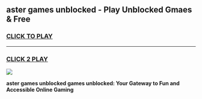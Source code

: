 
## aster games unblocked - Play Unblocked Gmaes & Free
<h3>
<a href="https://news.freeplayer.one?title=aster_games_unblocked&ref=16F">CLICK TO PLAY</a></h3>
<hr>

<h3>
<a href="https://news.freeplayer.one?title=aster_games_unblocked&ref=16F">CLICK 2 PLAY</a>
  
</h3>

<a href="https://news.freeplayer.one?title=aster_games_unblocked&ref=16F/"><img src="https://clearcache.store/games.png"></a>


**aster games unblocked games unblocked: Your Gateway to Fun and Accessible Online Gaming**
